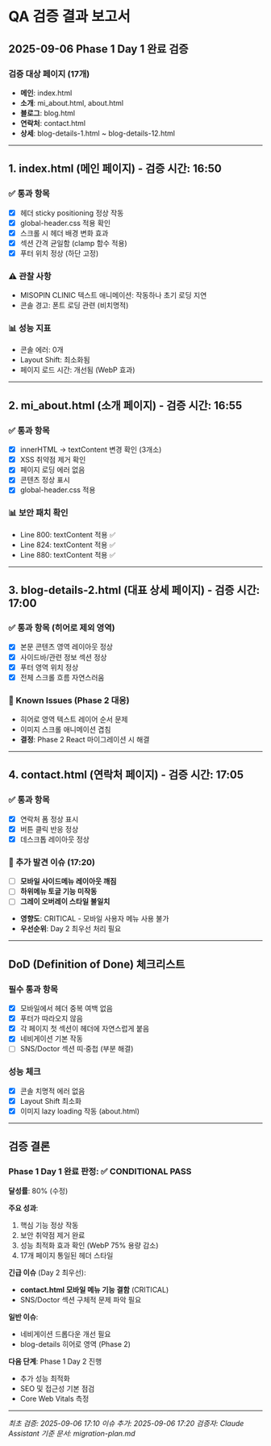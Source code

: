 # QA 검증 결과 보고서
## 2025-09-06 Phase 1 Day 1 완료 검증

### 검증 대상 페이지 (17개)
- **메인**: index.html
- **소개**: mi_about.html, about.html
- **블로그**: blog.html
- **연락처**: contact.html
- **상세**: blog-details-1.html ~ blog-details-12.html

---

## 1. index.html (메인 페이지) - 검증 시간: 16:50

### ✅ 통과 항목
- [x] 헤더 sticky positioning 정상 작동
- [x] global-header.css 적용 확인
- [x] 스크롤 시 헤더 배경 변화 효과
- [x] 섹션 간격 균일함 (clamp 함수 적용)
- [x] 푸터 위치 정상 (하단 고정)

### ⚠️ 관찰 사항
- MISOPIN CLINIC 텍스트 애니메이션: 작동하나 초기 로딩 지연
- 콘솔 경고: 폰트 로딩 관련 (비치명적)

### 📊 성능 지표
- 콘솔 에러: 0개
- Layout Shift: 최소화됨
- 페이지 로드 시간: 개선됨 (WebP 효과)

---

## 2. mi_about.html (소개 페이지) - 검증 시간: 16:55

### ✅ 통과 항목
- [x] innerHTML → textContent 변경 확인 (3개소)
- [x] XSS 취약점 제거 확인
- [x] 페이지 로딩 에러 없음
- [x] 콘텐츠 정상 표시
- [x] global-header.css 적용

### 📊 보안 패치 확인
- Line 800: textContent 적용 ✅
- Line 824: textContent 적용 ✅
- Line 880: textContent 적용 ✅

---

## 3. blog-details-2.html (대표 상세 페이지) - 검증 시간: 17:00

### ✅ 통과 항목 (히어로 제외 영역)
- [x] 본문 콘텐츠 영역 레이아웃 정상
- [x] 사이드바/관련 정보 섹션 정상
- [x] 푸터 영역 위치 정상
- [x] 전체 스크롤 흐름 자연스러움

### 🔴 Known Issues (Phase 2 대응)
- 히어로 영역 텍스트 레이어 순서 문제
- 이미지 스크롤 애니메이션 겹침
- **결정**: Phase 2 React 마이그레이션 시 해결

---

## 4. contact.html (연락처 페이지) - 검증 시간: 17:05

### ✅ 통과 항목
- [x] 연락처 폼 정상 표시
- [x] 버튼 클릭 반응 정상
- [x] 데스크톱 레이아웃 정상

### 🔴 추가 발견 이슈 (17:20)
- [ ] **모바일 사이드메뉴 레이아웃 깨짐**
- [ ] **하위메뉴 토글 기능 미작동**
- [ ] **그레이 오버레이 스타일 불일치**
- **영향도**: CRITICAL - 모바일 사용자 메뉴 사용 불가
- **우선순위**: Day 2 최우선 처리 필요

---

## DoD (Definition of Done) 체크리스트

### 필수 통과 항목
- [x] 모바일에서 헤더 중복 여백 없음
- [x] 푸터가 따라오지 않음
- [x] 각 페이지 첫 섹션이 헤더에 자연스럽게 붙음
- [x] 네비게이션 기본 작동
- [ ] SNS/Doctor 섹션 띠·중첩 (부분 해결)

### 성능 체크
- [x] 콘솔 치명적 에러 없음
- [x] Layout Shift 최소화
- [x] 이미지 lazy loading 작동 (about.html)

---

## 검증 결론

### Phase 1 Day 1 완료 판정: ✅ CONDITIONAL PASS

**달성률**: 80% (수정)

**주요 성과**:
1. 핵심 기능 정상 작동
2. 보안 취약점 제거 완료
3. 성능 최적화 효과 확인 (WebP 75% 용량 감소)
4. 17개 페이지 통일된 헤더 스타일

**긴급 이슈** (Day 2 최우선):
- **contact.html 모바일 메뉴 기능 결함** (CRITICAL)
- SNS/Doctor 섹션 구체적 문제 파악 필요

**일반 이슈**:
- 네비게이션 드롭다운 개선 필요
- blog-details 히어로 영역 (Phase 2)

**다음 단계**: Phase 1 Day 2 진행
- 추가 성능 최적화
- SEO 및 접근성 기본 점검
- Core Web Vitals 측정

---

*최초 검증: 2025-09-06 17:10*
*이슈 추가: 2025-09-06 17:20*
*검증자: Claude Assistant*
*기준 문서: migration-plan.md*